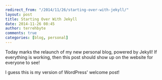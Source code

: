 ```yaml
---
redirect_from: "/2014/11/26/starting-over-with-jekyll/"
layout: post
title: Starting Over With Jekyll
date: 2014-11-26 08:45
author: terrehbyte
comments: true
categories: [blog, personal]
---
```


Today marks the relaunch of my new personal blog, powered by Jekyll! If everything is working, then this post should show up on the website for everyone to see!

I guess this is my version of WordPress' welcome post!

